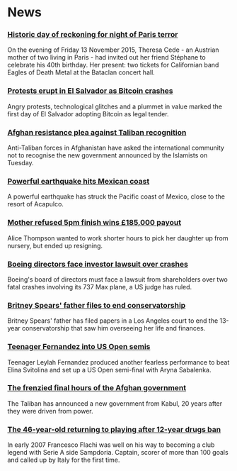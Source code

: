 # News
### [Historic day of reckoning for night of Paris terror](https://www.bbc.com/news/world-europe-58472506)
On the evening of Friday 13 November 2015, Theresa Cede - an Austrian mother of two living in Paris - had invited out her friend Stéphane to celebrate his 40th birthday. Her present: two tickets for Californian band Eagles of Death Metal at the Bataclan concert hall.
### [Protests erupt in El Salvador as Bitcoin crashes](https://www.bbc.com/news/business-58459098)
Angry protests, technological glitches and a plummet in value marked the first day of El Salvador adopting Bitcoin as legal tender.
### [Afghan resistance plea against Taliban recognition](https://www.bbc.com/news/world-asia-58484155)
Anti-Taliban forces in Afghanistan have asked the international community not to recognise the new government announced by the Islamists on Tuesday.
### [Powerful earthquake hits Mexican coast](https://www.bbc.com/news/world-latin-america-58484951)
A powerful earthquake has struck the Pacific coast of Mexico, close to the resort of Acapulco. 
### [Mother refused 5pm finish wins £185,000 payout](https://www.bbc.com/news/business-58473802)
Alice Thompson wanted to work shorter hours to pick her daughter up from nursery, but ended up resigning.
### [Boeing directors face investor lawsuit over crashes](https://www.bbc.com/news/business-58483150)
Boeing's board of directors must face a lawsuit from shareholders over two fatal crashes involving its 737 Max plane, a US judge has ruled. 
### [Britney Spears' father files to end conservatorship](https://www.bbc.com/news/world-us-canada-58483461)
Britney Spears' father has filed papers in a Los Angeles court to end the 13-year conservatorship that saw him overseeing her life and finances.
### [Teenager Fernandez into US Open semis](https://www.bbc.com/sport/tennis/58482860)
Teenager Leylah Fernandez produced another fearless performance to beat Elina Svitolina and set up a US Open semi-final with Aryna Sabalenka.
### [The frenzied final hours of the Afghan government](https://www.bbc.com/news/world-asia-58477131)
The Taliban has announced a new government from Kabul, 20 years after they were driven from power.
### [The 46-year-old returning to playing after 12-year drugs ban](https://www.bbc.com/sport/football/58478778)
In early 2007 Francesco Flachi was well on his way to becoming a club legend with Serie A side Sampdoria. Captain, scorer of more than 100 goals and called up by Italy for the first time.
